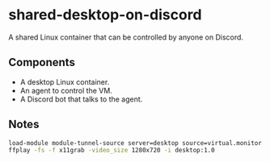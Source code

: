 # shared-desktop-on-discord

A shared Linux container that can be controlled by anyone on Discord.

## Components

- A desktop Linux container.
- An agent to control the VM.
- A Discord bot that talks to the agent.

## Notes

```sh
load-module module-tunnel-source server=desktop source=virtual.monitor source_name=desktop
ffplay -fs -f x11grab -video_size 1280x720 -i desktop:1.0
```
